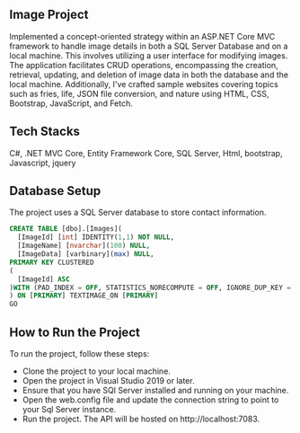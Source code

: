 ## Image Project
Implemented a concept-oriented strategy within an ASP.NET Core MVC framework to handle image details in both a SQL Server Database and on a local machine. This involves utilizing a user interface for modifying images. The application facilitates CRUD operations, encompassing the creation, retrieval, updating, and deletion of image data in both the database and the local machine. Additionally, I've crafted sample websites covering topics such as fries, life, JSON file conversion, and nature using HTML, CSS, Bootstrap, JavaScript, and Fetch.

 ## Tech Stacks
 C#, .NET MVC Core, Entity Framework Core, SQL Server, Html, bootstrap, Javascript, jquery

## Database Setup
The project uses a SQL Server database to store contact information. 
  ~~~~sql
CREATE TABLE [dbo].[Images](
	[ImageId] [int] IDENTITY(1,1) NOT NULL,
	[ImageName] [nvarchar](100) NULL,
	[ImageData] [varbinary](max) NULL,
PRIMARY KEY CLUSTERED 
(
	[ImageId] ASC
)WITH (PAD_INDEX = OFF, STATISTICS_NORECOMPUTE = OFF, IGNORE_DUP_KEY = OFF, ALLOW_ROW_LOCKS = ON, ALLOW_PAGE_LOCKS = ON, OPTIMIZE_FOR_SEQUENTIAL_KEY = OFF) ON [PRIMARY]
) ON [PRIMARY] TEXTIMAGE_ON [PRIMARY]
GO
  ~~~~

## How to Run the Project
To run the project, follow these steps:

* Clone the project to your local machine.
* Open the project in Visual Studio 2019 or later.
* Ensure that you have SQl Server installed and running on your machine.
* Open the web.config file and update the connection string to point to your Sql Server instance.
* Run the project. The API will be hosted on http://localhost:7083.
